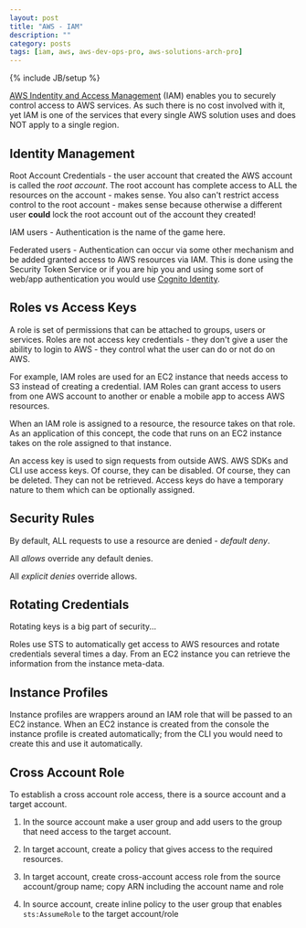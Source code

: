 ```yaml
---
layout: post
title: "AWS - IAM"
description: ""
category: posts
tags: [iam, aws, aws-dev-ops-pro, aws-solutions-arch-pro]
---
```

{% include JB/setup %}

[AWS Indentity and Access Management](https://aws.amazon.com/iam/) (IAM) enables you to securely control access to AWS services. As such there is no cost involved with it, yet IAM is one of the services that every single AWS solution uses and does NOT apply to a single region.

## Identity Management

Root Account Credentials - the user account that created the AWS account is called the *root account*. The root account has complete access to ALL the resources on the account - makes sense. You also can't restrict access control to the root account - makes sense because otherwise a different user **could** lock the root account out of the account they created!

IAM users - Authentication is the name of the game here. 

Federated users - Authentication can occur via some other mechanism and be added granted access to AWS resources via IAM. This is done using the Security Token Service or if you are hip you and using some sort of web/app authentication you would use [Cognito Identity](https://docs.aws.amazon.com/cognito/latest/developerguide/cognito-identity.html).

## Roles vs Access Keys

A role is set of permissions that can be attached to groups, users or services. Roles are not access key credentials - they don't give a user the ability to login to AWS - they control what the user can do or not do on AWS.

For example, IAM roles are used for an EC2 instance that needs access to S3 instead of creating a credential. IAM Roles can grant access to users from one AWS account to another or enable a mobile app to access AWS resources.

When an IAM role is assigned to a resource, the resource takes on that role. As an application of this concept, the code that runs on an EC2 instance takes on the role assigned to that instance.

An access key is used to sign requests from outside AWS. AWS SDKs and CLI use access keys. Of course, they can be disabled. Of course, they can be deleted. They can not be retrieved. Access keys do have a temporary nature to them which can be optionally assigned.

## Security Rules

By default, ALL requests to use a resource are denied - *default deny*.

All *allows* override any default denies.

All *explicit denies* override allows.

## Rotating Credentials

Rotating keys is a big part of security... 

Roles use STS to automatically get access to AWS resources and rotate credentials several times a day. From an EC2 instance you can retrieve the information from the instance meta-data.

## Instance Profiles

Instance profiles are wrappers around an IAM role that will be passed to an EC2 instance. When an EC2 instance is created from the console the instance profile is created automatically; from the CLI you would need to create this and use it automatically.

## Cross Account Role

To establish a cross account role access, there is a source account and a target account. 

1. In the source account make a user group and add users to the group that need access to the target account.

2. In target account, create a policy that gives access to the required resources.

3. In target account, create cross-account access role from the source account/group name; copy ARN including the account name and role

4. In source account, create inline policy to the user group that enables `sts:AssumeRole` to the target account/role

